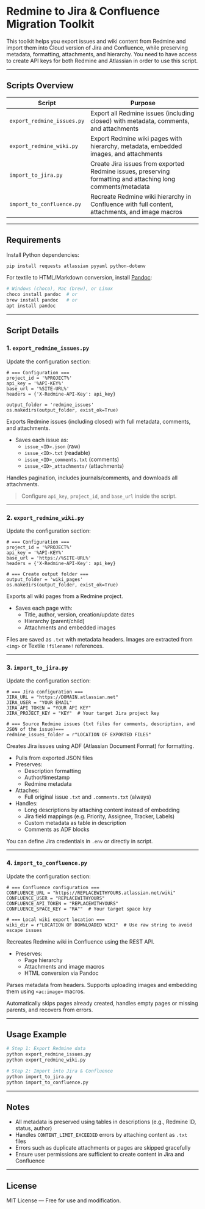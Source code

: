 # Redmine to Jira & Confluence Migration Toolkit

This toolkit helps you export issues and wiki content from Redmine and import them into Cloud version of Jira and Confluence, while preserving metadata, formatting, attachments, and hierarchy. You need to have access to create API keys for both Redmine and Atlassian in order to use this script.

---

## Scripts Overview

| Script | Purpose |
|--------|---------|
| `export_redmine_issues.py` | Export all Redmine issues (including closed) with metadata, comments, and attachments |
| `export_redmine_wiki.py`   | Export Redmine wiki pages with hierarchy, metadata, embedded images, and attachments |
| `import_to_jira.py`        | Create Jira issues from exported Redmine issues, preserving formatting and attaching long comments/metadata |
| `import_to_confluence.py`  | Recreate Redmine wiki hierarchy in Confluence with full content, attachments, and image macros |

---

## Requirements

Install Python dependencies:

```bash
pip install requests atlassian pyyaml python-dotenv
```

For textile to HTML/Markdown conversion, install [Pandoc](https://pandoc.org):

```bash
# Windows (choco), Mac (brew), or Linux
choco install pandoc  # or
brew install pandoc   # or
apt install pandoc
```

---

## Script Details

### 1. `export_redmine_issues.py`

Update the configuration section:

~~~
# === Configuration ===
project_id = '%PROJECT%'
api_key = '%API-KEY%'
base_url = '%SITE-URL%'
headers = {'X-Redmine-API-Key': api_key}

output_folder = 'redmine_issues'
os.makedirs(output_folder, exist_ok=True)
~~~

Exports Redmine issues (including closed) with full metadata, comments, and attachments.

- Saves each issue as:
  - `issue_<ID>.json` (raw)
  - `issue_<ID>.txt` (readable)
  - `issue_<ID>_comments.txt` (comments)
  - `issue_<ID>_attachments/` (attachments)

Handles pagination, includes journals/comments, and downloads all attachments.

> Configure `api_key`, `project_id`, and `base_url` inside the script.

---

### 2. `export_redmine_wiki.py`

Update the configuration section:

~~~
# === Configuration ===
project_id = '%PROJECT%'
api_key = '%API-KEY%'
base_url = 'https://%SITE-URL%'
headers = {'X-Redmine-API-Key': api_key}

# === Create output folder ===
output_folder = 'wiki_pages'
os.makedirs(output_folder, exist_ok=True)
~~~

Exports all wiki pages from a Redmine project.

- Saves each page with:
  - Title, author, version, creation/update dates
  - Hierarchy (parent/child)
  - Attachments and embedded images

Files are saved as `.txt` with metadata headers. Images are extracted from `<img>` or Textile `!filename!` references.

---

### 3. `import_to_jira.py`

Update the configuration section:

~~~
# === Jira configuration ===
JIRA_URL = "https://DOMAIN.atlassian.net"
JIRA_USER = "YOUR EMAIL"
JIRA_API_TOKEN = "YOUR API KEY"
JIRA_PROJECT_KEY = "KEY"  # Your target Jira project key

# === Source Redmine issues (txt files for comments, description, and JSON of the issue)===
redmine_issues_folder = r"LOCATION OF EXPORTED FILES"
~~~

Creates Jira issues using ADF (Atlassian Document Format) for formatting.

- Pulls from exported JSON files
- Preserves:
  - Description formatting
  - Author/timestamp
  - Redmine metadata
- Attaches:
  - Full original issue `.txt` and `.comments.txt` (always)
- Handles:
  - Long descriptions by attaching content instead of embedding
  - Jira field mappings (e.g. Priority, Assignee, Tracker, Labels)
  - Custom metadata as table in description
  - Comments as ADF blocks

You can define Jira credentials in `.env` or directly in script.

---

### 4. `import_to_confluence.py`

Update the configuration section:

~~~
# === Confluence configuration ===
CONFLUENCE_URL = "https://REPLACEWITHYOURS.atlassian.net/wiki"
CONFLUENCE_USER = "REPLACEWITHYOURS"
CONFLUENCE_API_TOKEN = "REPLACEWITHYOURS"
CONFLUENCE_SPACE_KEY = "RA""  # Your target space key

# === Local wiki export location ===
wiki_dir = r"LOCATION OF DOWNLOADED WIKI"  # Use raw string to avoid escape issues
~~~

Recreates Redmine wiki in Confluence using the REST API.

- Preserves:
  - Page hierarchy
  - Attachments and image macros
  - HTML conversion via Pandoc

Parses metadata from headers. Supports uploading images and embedding them using `<ac:image>` macros.

Automatically skips pages already created, handles empty pages or missing parents, and recovers from errors.

---

## Usage Example

```bash
# Step 1: Export Redmine data
python export_redmine_issues.py
python export_redmine_wiki.py

# Step 2: Import into Jira & Confluence
python import_to_jira.py
python import_to_confluence.py
```

---

## Notes

- All metadata is preserved using tables in descriptions (e.g., Redmine ID, status, author)
- Handles `CONTENT_LIMIT_EXCEEDED` errors by attaching content as `.txt` files
- Errors such as duplicate attachments or pages are skipped gracefully
- Ensure user permissions are sufficient to create content in Jira and Confluence

---

## License

MIT License — Free for use and modification.


